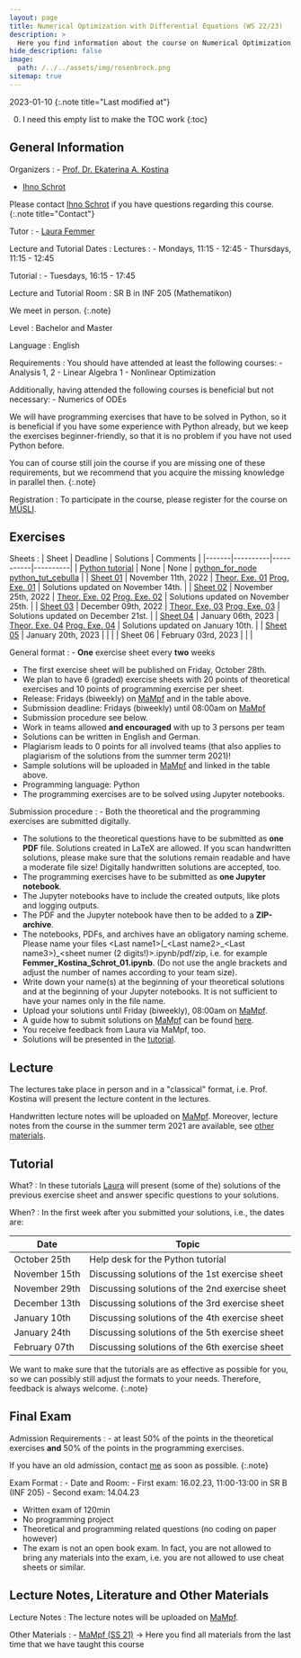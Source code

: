 ```yaml
---
layout: page
title: Numerical Optimization with Differential Equations (WS 22/23)
description: >
  Here you find information about the course on Numerical Optimization with Differential Equations in the winter term 2022/23.
hide_description: false
image: 
  path: /../../assets/img/rosenbrock.png
sitemap: true
---
```


<!-- invert_sidebar: true -->

2023-01-10
{:.note title="Last modified at"}

0. I need this empty list to make the TOC work
{:toc}

## General Information

Organizers
: - [Prof. Dr. Ekaterina A. Kostina][ekaterina]
  - [Ihno Schrot][ihno]
  
  Please contact [Ihno Schrot][ihno] if you have questions regarding this course.
  {:.note title="Contact"}
  
Tutor
: - [Laura Femmer][laura]

<!-- First Lecture
: Monday, October 17, 11:15, in SR B in INF 205 (Mathematikon)  -->

Lecture and Tutorial Dates
: Lectures
  : - Mondays, 11:15 - 12:45
    - Thursdays, 11:15 - 12:45
  
  Tutorial
  : - Tuesdays, 16:15 - 17:45

Lecture and Tutorial Room
: SR B in INF 205 (Mathematikon)
  
  We meet in person.
  {:.note}

Level 
: Bachelor and Master

Language
: English

Requirements
: You should have attended at least the following courses:
    - Analysis 1, 2
    - Linear Algebra 1
    - Nonlinear Optimization
  
  Additionally, having attended the following courses is beneficial but not necessary:
    - Numerics of ODEs
    
  We will have programming exercises that have to be solved in Python, so it is beneficial if you have some experience with Python already, but we keep the exercises beginner-friendly, so that it is no problem if you have not used Python before.

  You can of course still join the course if you are missing one of these requirements, but we recommend that you acquire the missing knowledge in parallel then.
  {:.note}
  
Registration
: To participate in the course, please register for the course on [MÜSLI][muesli].

## Exercises

Sheets
: | Sheet | Deadline | Solutions | Comments |
  |-------|----------|-----------|----------|
  | [Python tutorial][sheettut] | None | None | [python\_for\_node][nbtut1] [python_tut_cebulla][nbtut2] |
  | [Sheet 01][sheet1] | November 11th, 2022 | [Theor. Exe. 01][theosol1] [Prog. Exe. 01][progsol1] | Solutions updated on November 14th. |
  | [Sheet 02][sheet2] | November 25th, 2022 | [Theor. Exe. 02][theosol2] [Prog. Exe. 02][progsol2] | Solutions updated on November 25th. |
  | [Sheet 03][sheet3] | December 09th, 2022 | [Theor. Exe. 03][theosol3] [Prog. Exe. 03][progsol3] | Solutions updated on December 21st. |
  | [Sheet 04][sheet4] | January 06th, 2023 | [Theor. Exe. 04][theosol4] [Prog. Exe. 04][progsol4] | Solutions updated on January 10th. |
  | [Sheet 05][sheet5] | January 20th, 2023 |  |  |
  | Sheet 06 | February 03rd, 2023 |  |  |

General format
: - **One** exercise sheet every **two** weeks
  - The first exercise sheet will be published on Friday, October 28th.
  - We plan to have 6 (graded) exercise sheets with 20 points of theoretical exercises and 10 points of programming exercise per sheet.
  - Release: Fridays (biweekly) on [MaMpf][mampf] and in the table above.
  - Submission deadline: Fridays (biweekly) until 08:00am on [MaMpf][mampf]
  - Submission procedure see below.
  - Work in teams allowed **and encouraged** with up to 3 persons per team
  - Solutions can be written in English and German.
  - Plagiarism leads to 0 points for all involved teams (that also applies to plagiarism of the solutions from the summer term 2021)!
  - Sample solutions will be uploaded in [MaMpf][mampf] and linked in the table above.
  - Programming language: Python
  - The programming exercises are to be solved using Jupyter notebooks.

Submission procedure
: - Both the theoretical and the programming exercises are submitted digitally.
  - The solutions to the theoretical questions have to be submitted as **one PDF** file. Solutions created in LaTeX are allowed. If you scan handwritten solutions, please make sure that the solutions remain readable and have a moderate file size! Digitally handwritten solutions are accepted, too.
  - The programming exercises have to be submitted as **one Jupyter notebook**.
  - The Jupyter notebooks have to include the created outputs, like plots and logging outputs.
  - The PDF and the Jupyter notebook have then to be added to a **ZIP-archive**.
  - The notebooks, PDFs, and archives have an obligatory naming scheme. Please name your files \<Last name1\>(\_\<Last name2\>\_\<Last name3\>)_\<sheet numer (2 digits!)\>\.ipynb/pdf/zip, i.e. for example **Femmer_Kostina_Schrot_01.ipynb**. (Do not use the angle brackets and adjust the number of names according to your team size).
  - Write down your name(s) at the beginning of your theoretical solutions and at the beginning of your Jupyter notebooks. It is not sufficient to have your names only in the file name.
  - Upload your solutions until Friday (biweekly), 08:00am on [MaMpf][mampf].
  - A guide how to submit solutions on [MaMpf][mampf] can be found [here][subguide].
  - You receive feedback from Laura via MaMpf, too.
  - Solutions will be presented in the [tutorial][tuts].

## Lecture

The lectures take place in person and in a "classical" format, i.e. Prof. Kostina will present the lecture content in the lectures.

Handwritten lecture notes will be uploaded on [MaMpf][mampf]. Moreover, lecture notes from the course in the summer term 2021 are available, see [other materials][material].

## Tutorial

What?
: In these tutorials [Laura][laura] will present (some of the) solutions of the previous exercise sheet and answer specific questions to your solutions.

When?
: In the first week after you submitted your solutions, i.e., the dates are:
  
  | Date | Topic |
  |------|-------|
  | October 25th | Help desk for the Python tutorial |
  | November 15th | Discussing solutions of the 1st exercise sheet |
  | November 29th | Discussing solutions of the 2nd exercise sheet |
  | December 13th | Discussing solutions of the 3rd exercise sheet |
  | January 10th  | Discussing solutions of the 4th exercise sheet |
  | January 24th  | Discussing solutions of the 5th exercise sheet |
  | February 07th | Discussing solutions of the 6th exercise sheet |

We want to make sure that the tutorials are as effective as possible for you, so we can possibly still adjust the formats to your needs. Therefore, feedback is always welcome.
{:.note}

## Final Exam

Admission Requirements
: - at least 50% of the points in the theoretical exercises **and** 50% of the points in the programming exercises.
  
  If you have an old admission, contact [me][ihno] as soon as possible.
  {:.note}
  
Exam Format
: - Date and Room: 
      - First exam: 16.02.23, 11:00-13:00 in SR B (INF 205)
      - Second exam: 14.04.23
  - Written exam of 120min
  - No programming project
  - Theoretical and programming related questions (no coding on paper however)
  - The exam is not an open book exam. In fact, you are not allowed to bring any materials into the exam, i.e. you are not allowed to use cheat sheets or similar.
<!--   - [Exam Information/Preparation Sheet][exprep] In this document you find general information about the exam and materials for the exam preparation including a list of the most relevant exercises and a list of questions. -->

## Lecture Notes, Literature and Other Materials

Lecture Notes
: The lecture notes will be uploaded on [MaMpf][mampf].

<!-- Literature
: _TBA_ -->

<!--   - Nocedal, Wright: Numerical Optimization, Springer, 2006.
  - Fletcher: Practical Methods of Optimization, Wiley, 2nd edition 1987.
  - Ulbrich, Ulbrich: Nichtlineare Optimierung, Birkhäuser Verlag, 2012. (German) -->

Other Materials
: - [MaMpf (SS 21)][mampfold] -> Here you find all materials from the last time that we have taught this course
<!--   - [Skript][skript] -> Lecture Notes from the winter term 2011 (German) -->

[sheettut]: https://heibox.uni-heidelberg.de/f/d1279b19a40448b68e15/
[nbtut1]: https://heibox.uni-heidelberg.de/f/562a0f50d9ed446e8102/?dl=1
[nbtut2]: https://heibox.uni-heidelberg.de/f/1f37115e2ce44adda174/?dl=1
[sheet1]: https://heibox.uni-heidelberg.de/f/b1f8da1b64754e17b731/
[theosol1]: https://heibox.uni-heidelberg.de/f/c23da17629df45de9448/
[progsol1]: https://heibox.uni-heidelberg.de/f/fe7f44e4c91c4dadabb5/?dl=1
[sheet2]: https://heibox.uni-heidelberg.de/f/8aaa762fa3ad437aa312/
[theosol2]: https://heibox.uni-heidelberg.de/f/fa9b2062e91b4b629b62/
[progsol2]: https://heibox.uni-heidelberg.de/f/2654d36491e6457f8af7/?dl=1
[sheet3]: https://heibox.uni-heidelberg.de/f/1370fa7dff0747adbd5b/
[theosol3]: https://heibox.uni-heidelberg.de/f/af0e52c67bd7414bb450/
[progsol3]: https://heibox.uni-heidelberg.de/f/1cedb00f1f034cf9bed7/?dl=1
[sheet4]: https://heibox.uni-heidelberg.de/f/22ef91988ab74ff4b3d0/
[theosol4]: https://heibox.uni-heidelberg.de/f/3024a79867df45e4836a/
[progsol4]: https://heibox.uni-heidelberg.de/f/bf37f63006f64192b3f7/?dl=1
[sheet5]: https://heibox.uni-heidelberg.de/f/298e64b3e33f47babb7f/

[tuts]: #tutorial
[ws]: #collaborative-working-session
[sol]: #presentation-of-solutions
[material]: #lecture-notes-literature-and-other-materials

[ekaterina]: mailto:ekaterina(dot)kostina(at)iwr(dot)uni-heidelberg(dot)de
[ihno]: mailto:ihno(dot)schrot(at)uni-heidelberg(dot)de
[laura]: mailto:laura(dot)femmer(at)stud(dot)uni-heidelberg(dot)de
[muesli]: https://muesli.mathi.uni-heidelberg.de/lecture/view/1603
[mampfold]: https://mampf.mathi.uni-heidelberg.de/lectures/90
[mampf]: https://mampf.mathi.uni-heidelberg.de/lectures/144
[subguide]: https://mampf.blog/handing-in-homework-assignments/

